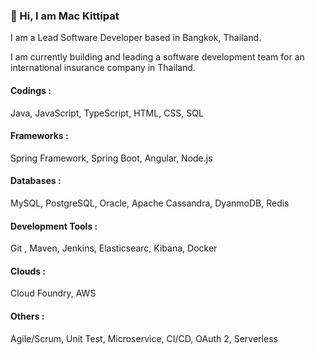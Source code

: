 ### 👋 Hi, I am Mac Kittipat


I am a Lead Software Developer based in Bangkok, Thailand. 

I am currently building and leading a software development team for an international insurance company in Thailand.


#### Codings :  
Java, JavaScript, TypeScript, HTML, CSS, SQL

#### Frameworks : 
Spring Framework, Spring Boot, Angular, Node.js

#### Databases : 
MySQL, PostgreSQL, Oracle, Apache Cassandra, DyanmoDB, Redis

#### Development Tools : 
Git , Maven, Jenkins, Elasticsearc, Kibana, Docker

#### Clouds :
Cloud Foundry, AWS

#### Others : 
Agile/Scrum, Unit Test, Microservice, CI/CD, OAuth 2, Serverless

<!--
**MacKittipat/MacKittipat** is a ✨ _special_ ✨ repository because its `README.md` (this file) appears on your GitHub profile.

Here are some ideas to get you started:

- 🔭 I’m currently working on ...
- 🌱 I’m currently learning ...
- 👯 I’m looking to collaborate on ...
- 🤔 I’m looking for help with ...
- 💬 Ask me about ...
- 📫 How to reach me: ...
- 😄 Pronouns: ...
- ⚡ Fun fact: ...
-->
